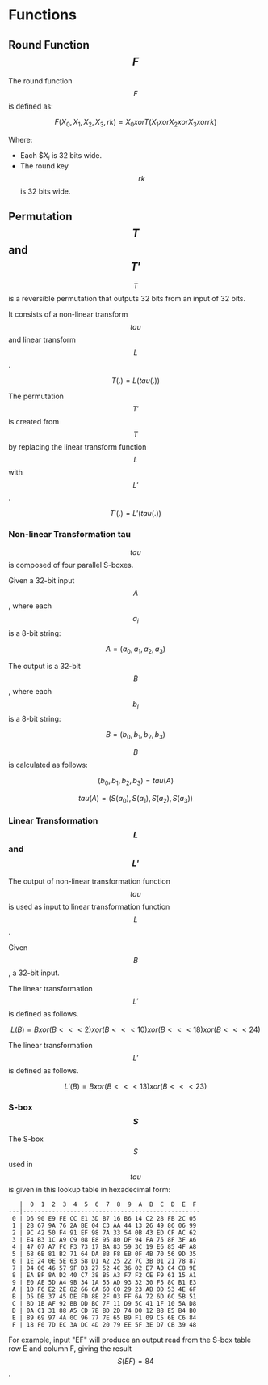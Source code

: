 # Functions

<!-- 6 轮函数 𝐅 -->

## Round Function $$F$$

<!-- 6.1 轮函数结构 -->

<!-- 设输入为 𝑋 ,𝑋 ,𝑋 ,𝑋 ∈ 𝑍43 A，轮密钥为𝑟𝑘 ∈ 𝑍43，则轮函数𝐹为: 02343 3
𝐹 𝑋0, 𝑋2, 𝑋3, 𝑋4, 𝑟𝑘 = 𝑋0⨁𝑇 𝑋2⨁𝑋3⨁𝑋4⨁𝑟𝑘 . -->


<!-- This algorithm uses a nonlinear substitution structure, encrypting 32 bits at a time. This
is called a one-round exchange. To illustrate, consider a one-round-substitution: -->

The round function $$F$$ is defined as:

$$
F(X_0, X_1, X_2, X_3, rk) = X_0 xor T(X_1 xor X_2 xor X_3 xor rk)
$$

Where:

* Each $$X_i$ is 32 bits wide.
* The round key $$rk$$ is 32 bits wide.

<!-- $$
(X_0, X_1, X_2, X_3)
$$ -->

<!-- $$
(X_0, X_1, X_2, X_3) element-of (Z_2^32)^4
$$ -->

<!-- $$
rk element-of Z_2^32
$$
-->


## Permutation $$T$$ and $$T'$$

<!-- 6.2 合成置换 𝐓 -->
<!-- 2.1 Mixer-substitution T -->

<!-- Transformation T
𝑇: 𝑍43 → 𝑍43是一个可逆变换，由非线性变换𝜏和线性变换𝐿复合而成，即𝑇 ⋅ = 𝐿 𝜏 ⋅ 。 33 -->

$$T$$ is a reversible permutation that outputs 32 bits from an input of 32 bits.

<!-- $$
T: Z_2^32 -> Z_2^32
$$
 -->

It consists of a non-linear transform $$tau$$ and linear transform $$L$$.

$$
T(.) = L(tau(.))
$$


The permutation $$T'$$ is created from $$T$$ by replacing the
linear transform function $$L$$ with $$L'$$.

$$
T'(.) = L'(tau(.))
$$


### Non-linear Transformation tau

<!-- (1) 非线性变换 𝜏 -->
<!-- 𝜏由4个并行的S盒构成。
设输入为𝐴= 𝑎,𝑎,𝑎,𝑎 ∈ 𝑍K A，输出为𝐵= 𝑏,𝑏,𝑏,𝑏 ∈ 𝑍K A，则 0234 3 0234 3
𝑏0,𝑏2,𝑏3,𝑏4 = 𝜏 𝐴 = 𝑆𝑏𝑜𝑥 𝑎0 ,𝑆𝑏𝑜𝑥 𝑎2 ,𝑆𝑏𝑜𝑥 𝑎3 ,𝑆𝑏𝑜𝑥 𝑎4
其中，Sbox 数据如下: -->

$$tau$$ is composed of four parallel S-boxes.

Given a 32-bit input $$A$$, where each $$a_i$$ is a 8-bit string:

$$
A = (a_0, a_1, a_2, a_3)
$$

<!-- $$
A = (a_0, a_1, a_2, a_3) element-of (Z_2^8)^4
$$
 -->

The output is a 32-bit $$B$$, where each $$b_i$$ is a 8-bit string:

$$
B = (b_0, b_1, b_2, b_3)
$$

<!-- $$
B = (b_0, b_1, b_2, b_3) element-of (Z_2^8)^4
$$ -->

$$B$$ is calculated as follows:

$$
(b_0, b_1, b_2, b_3) = tau(A)
$$

$$
tau(A) = (S(a_0), S(a_1), S(a_2), S(a_3))
$$


### Linear Transformation $$L$$ and $$L'$$


<!-- (2) 线性变换 𝐿
非线性变换 𝜏 的输出是线性变换 𝐿 的输入。设输入为𝐵 ∈ 𝑍43，输出为𝐶 ∈ 𝑍43，则
33 𝐶=𝐿𝐵 =𝐵⨁𝐵⋘2⨁𝐵⋘10⨁𝐵⋘18⨁𝐵⋘24.
-->

The output of non-linear transformation function $$tau$$ is used as input
to linear transformation function $$L$$.

Given $$B$$, a 32-bit input.

<!-- Given $$B$$, a 32-bit input: -->

<!-- $$
B element-of Z_2^32
$$
-->

<!-- $$L$$ produces a 32-bit output $$C$$: -->

<!-- $$
C element-of Z_2^32
$$ -->

<!-- $$
C = L(B)
$$ -->


The linear transformation $$L'$$ is defined as follows.

$$
L(B) = B xor (B <<< 2) xor (B <<< 10) xor (B <<< 18) xor (B <<< 24)
$$


The linear transformation $$L'$$ is defined as follows.

$$
L'(B) = B xor (B <<< 13) xor (B <<< 23)
$$

### S-box $$S$$

The S-box $$S$$ used in $$tau$$ is given in this lookup table in hexadecimal form:

<!-- a | 0  | 1  | 2  | 3  | 4  | 5  | 6  | 7  | 8  | 9  | A  | B  | C  | D  | E  | F
xxx|xxx-|xxx-|xxx-|xxx-|xxx-|xxx-|xxx-|xxx-|xxx-|xxx-|xxx-|xxx-|xxx-|xxx-|xxx-|xxx-
 0 | D6 | 90 | E9 | FE | CC | E1 | 3D | B7 | 16 | B6 | 14 | C2 | 28 | FB | 2C | 05
 1 | 2B | 67 | 9A | 76 | 2A | BE | 04 | C3 | AA | 44 | 13 | 26 | 49 | 86 | 06 | 99
 2 | 9C | 42 | 50 | F4 | 91 | EF | 98 | 7A | 33 | 54 | 0B | 43 | ED | CF | AC | 62
 3 | E4 | B3 | 1C | A9 | C9 | 08 | E8 | 95 | 80 | DF | 94 | FA | 75 | 8F | 3F | A6
 4 | 47 | 07 | A7 | FC | F3 | 73 | 17 | BA | 83 | 59 | 3C | 19 | E6 | 85 | 4F | A8
 5 | 68 | 6B | 81 | B2 | 71 | 64 | DA | 8B | F8 | EB | 0F | 4B | 70 | 56 | 9D | 35
 6 | 1E | 24 | 0E | 5E | 63 | 58 | D1 | A2 | 25 | 22 | 7C | 3B | 01 | 21 | 78 | 87
 7 | D4 | 00 | 46 | 57 | 9F | D3 | 27 | 52 | 4C | 36 | 02 | E7 | A0 | C4 | C8 | 9E
 8 | EA | BF | 8A | D2 | 40 | C7 | 38 | B5 | A3 | F7 | F2 | CE | F9 | 61 | 15 | A1
 9 | E0 | AE | 5D | A4 | 9B | 34 | 1A | 55 | AD | 93 | 32 | 30 | F5 | 8C | B1 | E3
 A | 1D | F6 | E2 | 2E | 82 | 66 | CA | 60 | C0 | 29 | 23 | AB | 0D | 53 | 4E | 6F
 B | D5 | DB | 37 | 45 | DE | FD | 8E | 2F | 03 | FF | 6A | 72 | 6D | 6C | 5B | 51
 C | 8D | 1B | AF | 92 | BB | DD | BC | 7F | 11 | D9 | 5C | 41 | 1F | 10 | 5A | D8
 D | 0A | C1 | 31 | 88 | A5 | CD | 7B | BD | 2D | 74 | D0 | 12 | B8 | E5 | B4 | B0
 E | 89 | 69 | 97 | 4A | 0C | 96 | 77 | 7E | 65 | B9 | F1 | 09 | C5 | 6E | C6 | 84
 F | 18 | F0 | 7D | EC | 3A | DC | 4D | 20 | 79 | EE | 5F | 3E | D7 | CB | 39 | 48 -->


       |  0  1  2  3  4  5  6  7  8  9  A  B  C  D  E  F
    ---|-------------------------------------------------
     0 | D6 90 E9 FE CC E1 3D B7 16 B6 14 C2 28 FB 2C 05
     1 | 2B 67 9A 76 2A BE 04 C3 AA 44 13 26 49 86 06 99
     2 | 9C 42 50 F4 91 EF 98 7A 33 54 0B 43 ED CF AC 62
     3 | E4 B3 1C A9 C9 08 E8 95 80 DF 94 FA 75 8F 3F A6
     4 | 47 07 A7 FC F3 73 17 BA 83 59 3C 19 E6 85 4F A8
     5 | 68 6B 81 B2 71 64 DA 8B F8 EB 0F 4B 70 56 9D 35
     6 | 1E 24 0E 5E 63 58 D1 A2 25 22 7C 3B 01 21 78 87
     7 | D4 00 46 57 9F D3 27 52 4C 36 02 E7 A0 C4 C8 9E
     8 | EA BF 8A D2 40 C7 38 B5 A3 F7 F2 CE F9 61 15 A1
     9 | E0 AE 5D A4 9B 34 1A 55 AD 93 32 30 F5 8C B1 E3
     A | 1D F6 E2 2E 82 66 CA 60 C0 29 23 AB 0D 53 4E 6F
     B | D5 DB 37 45 DE FD 8E 2F 03 FF 6A 72 6D 6C 5B 51
     C | 8D 1B AF 92 BB DD BC 7F 11 D9 5C 41 1F 10 5A D8
     D | 0A C1 31 88 A5 CD 7B BD 2D 74 D0 12 B8 E5 B4 B0
     E | 89 69 97 4A 0C 96 77 7E 65 B9 F1 09 C5 6E C6 84
     F | 18 F0 7D EC 3A DC 4D 20 79 EE 5F 3E D7 CB 39 48

For example, input "EF" will produce an output read from the S-box table
row E and column F, giving the result $$S(EF) = 84$$.
